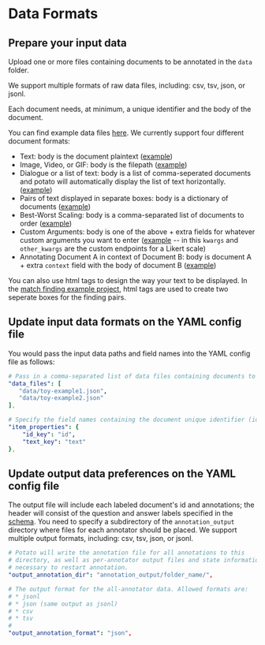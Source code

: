 # Data Formats 

## Prepare your input data 

Upload one or more files containing documents to be annotated in the
`data` folder.

We support multiple formats of raw data files, including: csv, tsv,
json, or jsonl.

Each document needs, at minimum, a unique identifier and the body of the
document.

You can find example data files
[here](https://github.com/davidjurgens/potato/blob/master/project-hub/simple_examples/data/). We
currently support four different document formats:

-   Text: body is the document plaintext
    ([example](https://github.com/davidjurgens/potato/blob/master/project-hub/simple_examples/data/toy-example.json))
-   Image, Video, or GIF: body is the filepath
    ([example](https://github.com/davidjurgens/potato/blob/master/project-hub/simple_examples/data/video-as-input.json))
-   Dialogue or a list of text: body is a list of comma-seperated
    documents and potato will automatically display the list of text
    horizontally.
    ([example](https://github.com/davidjurgens/potato/blob/master/example-projects/dialogue_analysis/data_files/dialogue-example.json))
-   Pairs of text displayed in separate boxes: body is a dictionary of
    documents
    ([example](https://github.com/davidjurgens/potato/blob/master/example-projects/match_finding/data_files/pilot_data_Biology.csv))
-   Best-Worst Scaling: body is a comma-separated list of documents to
    order
    ([example](https://github.com/davidjurgens/potato/blob/master/project-hub/simple_examples/data/bws-example.json))
-   Custom Arguments: body is one of the above + extra fields for
    whatever custom arguments you want to enter
    ([example](https://github.com/davidjurgens/potato/blob/master/project-hub/simple_examples/data/bws-example.json)
    \-- in this `kwargs` and `other_kwargs` are the custom endpoints for
    a Likert scale)
-   Annotating Document A in context of Document B: body is document A +
    extra `context` field with the body of document B
    ([example](https://github.com/davidjurgens/potato/blob/master/project-hub/simple_examples/data/))

You can also use html tags to design the way your text to be displayed.
In the [match finding example
project](https://github.com/davidjurgens/potato/tree/master/project-hub/match_finding),
html tags are used to create two seperate boxes for the finding pairs.

## Update input data formats on the YAML config file

You would pass the input data paths and field names into the YAML config
file as follows:

``` yaml
# Pass in a comma-separated list of data files containing documents to be annotated in this task
"data_files": [
   "data/toy-example1.json",
   "data/toy-example2.json"
],

# Specify the field names containing the document unique identifier (id) and document body (text)
"item_properties": {
    "id_key": "id",
    "text_key": "text"
},
```

## Update output data preferences on the YAML config file

The output file will include each labeled document\'s id and
annotations; the header will consist of the question and answer labels
specified in the
[schema](https://potato-annotation.readthedocs.io/en/latest/schemas_and_templates).
You need to specify a subdirectory of the `annotation_output` directory
where files for each annotator should be placed. We support multiple
output formats, including: csv, tsv, json, or jsonl.

``` yaml
# Potato will write the annotation file for all annotations to this
# directory, as well as per-annotator output files and state information
# necessary to restart annotation.
"output_annotation_dir": "annotation_output/folder_name/",

# The output format for the all-annotator data. Allowed formats are:
# * jsonl
# * json (same output as jsonl)
# * csv
# * tsv
#
"output_annotation_format": "json", 
```
